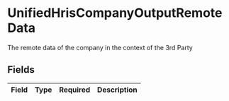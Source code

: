 # UnifiedHrisCompanyOutputRemoteData

The remote data of the company in the context of the 3rd Party


## Fields

| Field       | Type        | Required    | Description |
| ----------- | ----------- | ----------- | ----------- |